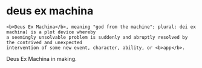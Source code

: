 # deus ex machina

    <b>Deus Ex Machina</b>, meaning "god from the machine"; plural: dei ex machina) is a plot device whereby
    a seemingly unsolvable problem is suddenly and abruptly resolved by the contrived and unexpected
    intervention of some new event, character, ability, or <b>app</b>.

Deus Ex Machina in making.
